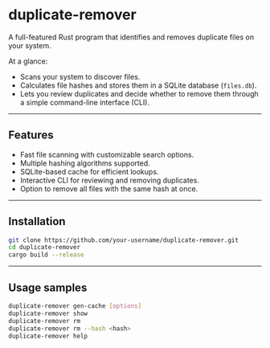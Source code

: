 # duplicate-remover

A full-featured Rust program that identifies and removes duplicate files on your system.  

At a glance:
- Scans your system to discover files.
- Calculates file hashes and stores them in a SQLite database (`files.db`).
- Lets you review duplicates and decide whether to remove them through a simple command-line interface (CLI).

---

## Features
- Fast file scanning with customizable search options.
- Multiple hashing algorithms supported.
- SQLite-based cache for efficient lookups.
- Interactive CLI for reviewing and removing duplicates.
- Option to remove all files with the same hash at once.

---

## Installation
```bash
git clone https://github.com/your-username/duplicate-remover.git
cd duplicate-remover
cargo build --release
```
---

## Usage samples
```bash
duplicate-remover gen-cache [options]
duplicate-remover show
duplicate-remover rm
duplicate-remover rm --hash <hash>
duplicate-remover help
```


